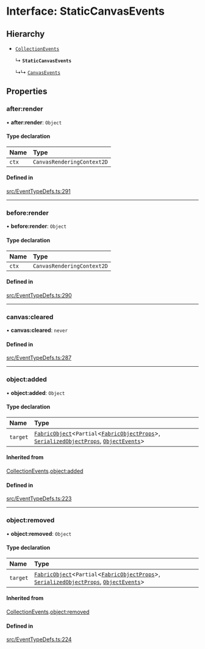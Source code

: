 # Interface: StaticCanvasEvents

## Hierarchy

- [`CollectionEvents`](/apidocs/interfaces/CollectionEvents.md)

  ↳ **`StaticCanvasEvents`**

  ↳↳ [`CanvasEvents`](/apidocs/interfaces/CanvasEvents.md)

## Properties

### after:render

• **after:render**: `Object`

#### Type declaration

| Name | Type |
| :------ | :------ |
| `ctx` | `CanvasRenderingContext2D` |

#### Defined in

[src/EventTypeDefs.ts:291](https://github.com/fabricjs/fabric.js/blob/d47d51d01/src/EventTypeDefs.ts#L291)

___

### before:render

• **before:render**: `Object`

#### Type declaration

| Name | Type |
| :------ | :------ |
| `ctx` | `CanvasRenderingContext2D` |

#### Defined in

[src/EventTypeDefs.ts:290](https://github.com/fabricjs/fabric.js/blob/d47d51d01/src/EventTypeDefs.ts#L290)

___

### canvas:cleared

• **canvas:cleared**: `never`

#### Defined in

[src/EventTypeDefs.ts:287](https://github.com/fabricjs/fabric.js/blob/d47d51d01/src/EventTypeDefs.ts#L287)

___

### object:added

• **object:added**: `Object`

#### Type declaration

| Name | Type |
| :------ | :------ |
| `target` | [`FabricObject`](/apidocs/classes/FabricObject.md)\<`Partial`\<[`FabricObjectProps`](/apidocs/interfaces/FabricObjectProps.md)\>, [`SerializedObjectProps`](/apidocs/interfaces/SerializedObjectProps.md), [`ObjectEvents`](/apidocs/interfaces/ObjectEvents.md)\> |

#### Inherited from

[CollectionEvents](/apidocs/interfaces/CollectionEvents.md).[object:added](/apidocs/interfaces/CollectionEvents.md#object:added)

#### Defined in

[src/EventTypeDefs.ts:223](https://github.com/fabricjs/fabric.js/blob/d47d51d01/src/EventTypeDefs.ts#L223)

___

### object:removed

• **object:removed**: `Object`

#### Type declaration

| Name | Type |
| :------ | :------ |
| `target` | [`FabricObject`](/apidocs/classes/FabricObject.md)\<`Partial`\<[`FabricObjectProps`](/apidocs/interfaces/FabricObjectProps.md)\>, [`SerializedObjectProps`](/apidocs/interfaces/SerializedObjectProps.md), [`ObjectEvents`](/apidocs/interfaces/ObjectEvents.md)\> |

#### Inherited from

[CollectionEvents](/apidocs/interfaces/CollectionEvents.md).[object:removed](/apidocs/interfaces/CollectionEvents.md#object:removed)

#### Defined in

[src/EventTypeDefs.ts:224](https://github.com/fabricjs/fabric.js/blob/d47d51d01/src/EventTypeDefs.ts#L224)
